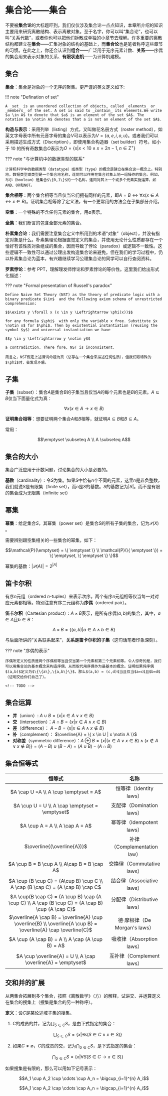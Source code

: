 # 集合论——集合

不要被**集合论**的大标题吓到，我们仅仅涉及集合论一点点知识，本章所介绍的知识主要用来研究离散结构、表示离散对象。至于名字，你可以叫“集合论”，也可以叫“关系代数”，或者你也可以把他们拆散成单独的小章节去理解。许多重要的离散结构都建立在**集合**——汇集对象的结构的基础上，而**集合论**也是笔者称呼这些章节的习惯。在此之上，你还会认识到**组合**——广泛用于无序元素计数、**关系**——序偶的集合用来表示对象的关系、**有限状态机**——为计算机建模。

## 集合

**集合**：集合是对象的一个无序的聚集。更严谨的英文定义如下:

!!! note "Defination of set"

    A _set_ is an unordered collection of objects, called _elements_ or _members_ of the set. A set is said to _contain_ its elements.We write $a \in A$ to denote that $a$ is an element of the set $A$. The notation $a \notin A$ denotes that a is not an element of the set $A$.

**构造与表示**：采用列举（listing）方式，又叫做花名册方式（roster method），如英文字母表中所有元音字母的集合$V$可以表示为$V = \{a,e,i,o,u\}$。或者我们可以采用描述生成方式（Discription），即使用集合构造器（set builder）符号。如小于 10 的所有奇数集合$O$表示为$O = \{ x | x <10 \land x = 2n-1 ,n \in \mathrm{Z}^+  \}$

??? note "与计算机中的数据类型的联系"

    计算机科学中的数据类型（datatype）或类型（type）的概念是建立在集合这一概念上。特别地，数据类型或类型是一个集合地名称，连同可以作用在集合对象上地一组操作的集合。例如，布尔（boolean）是集合$\{0,1\}$的一个名称，连同对其上一个或多个元素实施运算，如AND、OR和NOT。

**集合相等**：两个集合相等当且仅当它们拥有同样的元素，即$A = B \Leftrightarrow \forall x(x \in A \leftrightarrow x \in B)$。证明集合相等除了定义法，有一个更常用的方法会在子集部分介绍。

**空集**：一个特殊的不含任何元素的集合，用$\emptyset$表示。

**全集**：我们断言的包含全部元素的集合。

**朴素集合论**：我们需要注意集合定义中所用到的术语“对象”（object），并没有指定对象是什么。朴素集理论根据直觉定义的集合，并使用无论什么性质都存在一个恰好有该性质对象组成的集合，因而导致了悖论（paradox）或逻辑不一致性。这些逻辑不一致性可以通过公理出发构造集合论来避免。但在我们的学习过程中，仍以朴素集合论为蓝本，有兴趣继续学习公理集合论的同学可以自行查阅资料。

**罗素悖论**：参考 PPT，理解理发师悖论和罗素悖论的等价性。这里我们给出形式化描述：

??? note "Formal presentation of Russell's paradox"

    Define Naive Set Theory (NST) as the theory of predicate logic with a binary predicate $\in$  and the following axiom schema of unrestricted comprehension:

    $$\exists y \forall x (x \in y \Leftrightarrow \phi(x))$$

    for any formula $\phi$  with only the variable x free. Substitute $x \notin x$ for $\phi$. Then by existential instantiation (reusing the symbol $y$) and universal instantiation we have

    $$y \in y \Leftrightarrow y \notin y$$

    a contradiction. There fore, NST is inconsistent.

    简言之，NST假定上述谓词命题为真（总存在一个集合来描述任何性质），但我们取特殊的$\phi$时，会发现矛盾。

## 子集

**子集**（subset）：集合$A$是集合$B$的子集当且仅当$A$的每个元素也是$B$的元素。$A \subseteq B$仅当下面量化式为真：

$$\forall x ( x \in A \rightarrow x \in B)$$

**证明集合相等**：想要证明两个集合$A$和$B$相等，就证明$A \subseteq B$和$B \subseteq A$。

常用：

$$\emptyset \subseteq A \\ A \subseteq A$$

## 集合的大小

集合广泛应用于计数问题，讨论集合的大小是必要的。

**基数**（cardinality）：令$S$为集。如果$S$中恰有$n$个不同的元素，这里$n$是非负整数，我们就说$S$是有限集（finite set），而$n$是$S$的基数。$S$的基数记为$|S|$。而不是有限的集合成为无限集（infinite set）

## 幂集

**幂集**：给定集合$S$，其幂集（power set）是集合$S$的所有子集的集合，记为$\mathcal{P}(X)$ 。

需要辨别跟空集相关的一些集合的幂集，如下：

$$\mathcal{P}(\emptyset) = \{ \emptyset \} \\ \mathcal{P}(\{ \emptyset \}) = \{ \emptyset, \{ \emptyset \} \}$$

幂集的基数：$|\mathcal{P}(A)| = 2^{|A|}$

## 笛卡尔积

有序$n$元组（ordered $n$-tuples）来表示次序。两个有序$n$元组相等仅当每一对对应元素都相等。特别注意有序二元组称为**序偶**（ordered pair）。

**笛卡尔积**（Cartesian product）：$A \times B$表示，是所有序偶$(a,b)$的集合，其中，$a \in A$且$b \in B$：

$$A \times B = \{ (a,b) | a \in A \land b \in B \}$$

与后面所讲的“关系联系起来”，**关系是笛卡尔积的子集**（这句话笔者印象深刻）。

??? note "序偶的表示"

    序偶所定义的性质是两个序偶相等当且仅当第一个元素和第二个元素相等。令人惊奇的是，我们可以用集合论的基本概念来构造序偶，从而取代用序偶作为最基本的概念。证明如果将序偶$(a,b)$定义为$\{\{a\},\{a,b\}\}$，那么$(a,b) = (c,d)$当且仅当$a=c$且$b=d$（证明交给你们自己了）。

    <!-- TODO -->

## 集合运算

- **并**（union）: $A \cup B = \{x | x \in A \lor x \in B\}$
- **交**（intersection）：$A \cap B = \{x | x \in A \land x \in B\}$
- **差**（difference）： $A - B = \{ x | x \in A \land x \notin B \}$
- **补**（complement）： $\overline{A} = \{ x \in U | x \notin A \}$
- **对称差**（symmetric difference）：$A \oplus B = \{x | (x \in A \lor x \in B) \land (x \notin A \lor x \notin B)  \} = (A-B) \cup (B-A) = (A \cup B)-(A \cap B)$

## 集合恒等式

|                                                     恒等式                                                     |             名称              |
| :------------------------------------------------------------------------------------------------------------: | :---------------------------: |
|                                     $A \cap U =A \\ A \cup \emptyset = A$                                      |    恒等律（Identity laws）    |
|                                 $A \cup U = U \\ A \cap \emptyset = \emptyset$                                 |   支配律（Domination laws）   |
|                                         $A \cup A = A \\ A \cap A = A$                                         |   幂等律（Idempotent laws）   |
|                                          $\overline{(\overline{A})}$                                           |  补律（Complementation law）  |
|                                  $A \cup B = B \cup A \\ A\cap B = B \cap A$                                   |  交换律（Commutative laws）   |
|                $A \cup (B \cup C) = (A\cup B) \cup C \\ A \cap (B \cap C) = (A \cap B) \cap C$                 |  结合律（Associative laws）   |
|       $A \cup(B \cap C) = (A \cup B) \cap (A \cup C) \\ A \cap (B \cup C) = (A \cap B) \cup (A \cap C)$        |  分配律（Distributive laws）  |
| $\overline{A \cap B} = \overline{A} \cup \overline{B} \\ \overline{A \cup B} = \overline{A} \cap \overline{C}$ | 德·摩根律（De Morgan's laws） |
|                                $A \cup (A \cap B) = A \\ A \cap (A \cup B) = A$                                |   吸收律（Absorption laws）   |
|                          $A \cup \overline{A} = U \\ A \cap \overline{A} = \emptyset$                          |   互补律（Complement laws）   |

## 交和并的扩展

从两集合拓展到多个集合，按照《离散数学》（方）的解释，试讲交、并运算定义在集合的搜集上（搜集是集合的另一种称呼）。

**定义**：设$C$是某论述域子集的搜集。

1.  $C$的成员的并，记为$\bigcup_{S \in C} S$，是由下式指定的集合：

    $$\bigcup_{S \in C} S = \{ x | \exists s(S \in C \land x \in S) \}$$

2.  如果$C \ne \emptyset$，$C$的成员的交，记为$\bigcap_{S \in C} S$，是下式指定的集合：

    $$\bigcap_{S \in C} S = \{ x | \forall S (S \in C \rightarrow x \in S) \}$$

如果搜集是有限的，那么可以用如下记号表示：

$$A_1 \cup A_2 \cup \cdots \cup A_n = \bigcup_{i=1}^{n} A_i$$

$$A_1 \cap A_2 \cap \cdots \cap A_n = \bigcap_{i=1}^{n} A_i$$
